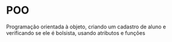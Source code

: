 # POO
Programação orientada à objeto, criando um cadastro de aluno e verificando se ele é bolsista, usando atributos e funções
